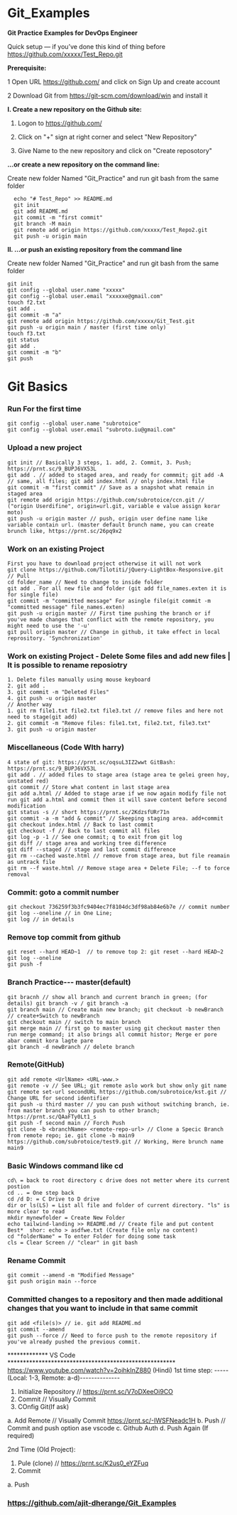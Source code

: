 # Git_Examples
**Git Practice Examples for DevOps Engineer**

Quick setup — if you’ve done this kind of thing before
https://github.com/xxxxx/Test_Repo.git


**Prerequisite:**

1 Open URL https://github.com/ and click on Sign Up and create account

2 Download Git from https://git-scm.com/download/win and install it


**I. Create a new repository on the Github site:**

1. Logon to https://github.com/ 

2. Click on "+" sign at right corner and select "New Repository"

3. Give Name to the new repository and click on "Create reposotory"


**…or create a new repository on the command line:**

Create new folder Named "Git_Practice" and run git bash from the same folder 

```
  echo "# Test_Repo" >> README.md
  git init
  git add README.md
  git commit -m "first commit"
  git branch -M main
  git remote add origin https://github.com/xxxxx/Test_Repo2.git
  git push -u origin main
  ```
  
**II. …or push an existing repository from the command line**

Create new folder Named "Git_Practice" and run git bash from the same folder 

```
git init
git config --global user.name "xxxxx"
git config --global user.email "xxxxxe@gmail.com"
touch f2.txt
git add .
git commit -m "a"
git remote add origin https://github.com/xxxxx/Git_Test.git
git push -u origin main / master (first time only)
touch f3.txt
git status
git add .
git commit -m "b"
git push 
```

# Git Basics

### Run For the first time
```
git config --global user.name "subrotoice"
git config --global user.email "subroto.iu@gmail.com"
```
### Upload a new project
```
git init // Basically 3 steps, 1. add, 2. Commit, 3. Push; https://prnt.sc/9_BUPJ6VX53L
git add . // added to staged area, and ready for commmit; git add -A // same, all files; git add index.html // only index.html file
git commit -m "first commit" // Save as a snapshot what remain in staged area
git remote add origin https://github.com/subrotoice/ccn.git // ("origin Userdifine", origin=url.git, variable e value assign korar moto)
git push -u origin master // push, origin user define name like variable contain url. (master default brunch name, you can create brunch like, https://prnt.sc/26pq9x2
```
### Work on an existing Project
```
First you have to download project otherwise it will not work
git clone https://github.com/Tilotiti/jQuery-LightBox-Responsive.git // Pull
cd folder_name // Need to change to inside folder
git add . For all new file and folder (git add file_names.exten it is for single file)
git commit -m "committed message" For asingle file(git commit -m "committed message" file_names.exten)
git push -u origin master // First time pushing the branch or if you've made changes that conflict with the remote repository, you might need to use the '-u'
git pull origin master // Change in github, it take effect in local reprository. 'Synchronization'
```
### Work on existing Project - Delete Some files and add new files | It is possible to rename reposiotry
```
1. Delete files manually using mouse keyboard
2. git add .
3. git commit -m "Deleted Files"
4. git push -u origin master
// Another way
1. git rm file1.txt file2.txt file3.txt // remove files and here not need to stage(git add)
2. git commit -m "Remove files: file1.txt, file2.txt, file3.txt"
3. git push -u origin master
```

### Miscellaneous (Code WIth harry)
```
4 state of git: https://prnt.sc/oqsuL3IZ2wwt GitBash: https://prnt.sc/9_BUPJ6VX53L
git add . // added files to stage area (stage area te gelei green hoy, unstated red)
git commit // Store what content in last stage area
git add a.html // Added to stage arae if we now again modify file not run git add a.html and commit then it will save content before second modification
git status -s // short https://prnt.sc/2KdzsfURr71n
git commit -a -m "add & commit" // Skeeping staging area. add+commit
git checkout index.html // Back to last commit
git checkout -f // Back to last commit all files
git log -p -1 // See one commit; q to exit from git log
git diff // stage area and working tree difference
git diff --staged // stage and last commit difference
git rm --cached waste.html // remove from stage area, but file reamain as untrack file
git rm --f waste.html // Remove stage area + Delete File; --f to force removal
```
### Commit: goto a commit number
```
git checkout 736259f3b3fc9404ec7f8104dc3df98ab84e6b7e // commit number
git log --oneline // in One Line; 
git log // in details
```
### Remove top commit from github
```
git reset --hard HEAD~1  // to remove top 2: git reset --hard HEAD~2
git log --oneline
git push -f
```
### Branch Practice--- master(default)
```
git bracnh // show all branch and current branch in green; (for details) git branch -v / git branch -a
git branch main // Create main new branch; git checkout -b newBranch // create+Switch to newBranch
git checkout main // switch to main branch
git merge main // first go to master using git checkout master then run merge command; it also brings all commit histor; Merge er pore abar commit kora lagte pare
git branch -d newBranch // delete branch
```
### Remote(GitHub)
```
git add remote <UrlName> <URL-www.>
git remote -v // See URL; git remote aslo work but show only git name
git remote set-url secondURL https://github.com/subrotoice/kst.git // Change URL for second identifier
git push -u third master // you can push without switching branch, ie. from master branch you can push to other branch; https://prnt.sc/QAaFTy0Lt1_s
git push -f second main // Forch Push
git clone -b <branchName> <remote-repo-url> // Clone a Specic Branch from remote repo; ie. git clone -b main9 https://github.com/subrotoice/test9.git // Working, Here brunch name main9
```
### Basic Windows command like cd
```
cd\ = back to root directory c drive does not metter where its current postion
cd .. = One step back
cd /d D: = C Drive to D drive
dir or ls(LS) = List all file and folder of current directory. "ls" is more clear to read
mkdir mynewfolder = Create New Folder
echo tailwind-landing >> README.md // Create file and put content Best*  shor: echo > asdfwe.txt (Create file only no content)
cd "folderName" = To enter Folder for doing some task
cls = Clear Screen // "clear" in git bash
```

### Rename Commit
```
git commit --amend -m "Modified Message"
git push origin main --force
```
### Committed changes to a repository and then made additional changes that you want to include in that same commit
```
git add <file(s)> // ie. git add README.md
git commit --amend
git push --force // Need to force push to the remote repository if you've already pushed the previous commit.
```


************* VS Code ******************************************************
https://www.youtube.com/watch?v=2oihkInZ880 (Hindi)
1st time step: -----(Local: 1-3, Remote: a-d)--------------

1. Initialize Repository // https://prnt.sc/V7oDXeeOi9CO
2. Commit // Visually Commit
3. COnfig Git(If ask)

a. Add Remote // Visually Commit https://prnt.sc/-IWSFNeadc1H
b. Push // Commit and push option ase vscode
c. Github Auth
d. Push Again (If required)

2nd Time (Old Project):

1. Pule (clone) // https://prnt.sc/K2us0_eYZFuq
2. Commit

a. Push

### https://github.com/ajit-dherange/Git_Examples
